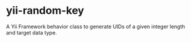 yii-random-key
==============

A Yii Framework behavior class to generate UIDs of a given integer length and target data type.
